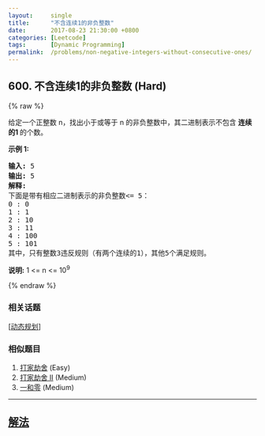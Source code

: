 ```yaml
---
layout:     single
title:      "不含连续1的非负整数"
date:       2017-08-23 21:30:00 +0800
categories: [Leetcode]
tags:       [Dynamic Programming]
permalink:  /problems/non-negative-integers-without-consecutive-ones/
---
```


## 600. 不含连续1的非负整数 (Hard)

{% raw %}

<p>给定一个正整数 n，找出小于或等于 n 的非负整数中，其二进制表示不包含&nbsp;<strong>连续的1&nbsp;</strong>的个数。</p>

<p><strong>示例 1:</strong></p>

<pre><strong>输入:</strong> 5
<strong>输出:</strong> 5
<strong>解释:</strong> 
下面是带有相应二进制表示的非负整数&lt;= 5：
0 : 0
1 : 1
2 : 10
3 : 11
4 : 100
5 : 101
其中，只有整数3违反规则（有两个连续的1），其他5个满足规则。</pre>

<p><strong>说明:</strong> 1 &lt;= n &lt;= 10<sup>9</sup></p>

{% endraw %}

### 相关话题
  [[动态规划](https://github.com/openset/leetcode/tree/master/tag/dynamic-programming/README.md)]

### 相似题目
  1. [打家劫舍](/problems/house-robber) (Easy)
  1. [打家劫舍 II](/problems/house-robber-ii) (Medium)
  1. [一和零](/problems/ones-and-zeroes) (Medium)

---

## [解法](https://github.com/openset/leetcode/tree/master/problems/non-negative-integers-without-consecutive-ones)
